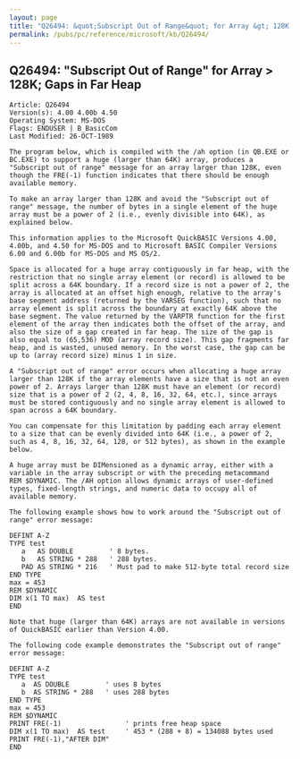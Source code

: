 ```yaml
---
layout: page
title: "Q26494: &quot;Subscript Out of Range&quot; for Array &gt; 128K; Gaps in Far Heap"
permalink: /pubs/pc/reference/microsoft/kb/Q26494/
---
```


## Q26494: &quot;Subscript Out of Range&quot; for Array &gt; 128K; Gaps in Far Heap

	Article: Q26494
	Version(s): 4.00 4.00b 4.50
	Operating System: MS-DOS
	Flags: ENDUSER | B_BasicCom
	Last Modified: 26-OCT-1989
	
	The program below, which is compiled with the /ah option (in QB.EXE or
	BC.EXE) to support a huge (larger than 64K) array, produces a
	"Subscript out of range" message for an array larger than 128K, even
	though the FRE(-1) function indicates that there should be enough
	available memory.
	
	To make an array larger than 128K and avoid the "Subscript out of
	range" message, the number of bytes in a single element of the huge
	array must be a power of 2 (i.e., evenly divisible into 64K), as
	explained below.
	
	This information applies to the Microsoft QuickBASIC Versions 4.00,
	4.00b, and 4.50 for MS-DOS and to Microsoft BASIC Compiler Versions
	6.00 and 6.00b for MS-DOS and MS OS/2.
	
	Space is allocated for a huge array contiguously in far heap, with the
	restriction that no single array element (or record) is allowed to be
	split across a 64K boundary. If a record size is not a power of 2, the
	array is allocated at an offset high enough, relative to the array's
	base segment address (returned by the VARSEG function), such that no
	array element is split across the boundary at exactly 64K above the
	base segment. The value returned by the VARPTR function for the first
	element of the array then indicates both the offset of the array, and
	also the size of a gap created in far heap. The size of the gap is
	also equal to (65,536) MOD (array record size). This gap fragments far
	heap, and is wasted, unused memory. In the worst case, the gap can be
	up to (array record size) minus 1 in size.
	
	A "Subscript out of range" error occurs when allocating a huge array
	larger than 128K if the array elements have a size that is not an even
	power of 2. Arrays larger than 128K must have an element (or record)
	size that is a power of 2 (2, 4, 8, 16, 32, 64, etc.), since arrays
	must be stored contiguously and no single array element is allowed to
	span across a 64K boundary.
	
	You can compensate for this limitation by padding each array element
	to a size that can be evenly divided into 64K (i.e., a power of 2,
	such as 4, 8, 16, 32, 64, 128, or 512 bytes), as shown in the example
	below.
	
	A huge array must be DIMensioned as a dynamic array, either with a
	variable in the array subscript or with the preceding metacommand
	REM $DYNAMIC. The /AH option allows dynamic arrays of user-defined
	types, fixed-length strings, and numeric data to occupy all of
	available memory.
	
	The following example shows how to work around the "Subscript out of
	range" error message:
	
	DEFINT A-Z
	TYPE test
	   a   AS DOUBLE         ' 8 bytes.
	   b   AS STRING * 288   ' 288 bytes.
	   PAD AS STRING * 216   ' Must pad to make 512-byte total record size
	END TYPE
	max = 453
	REM $DYNAMIC
	DIM x(1 TO max)  AS test
	END
	
	Note that huge (larger than 64K) arrays are not available in versions
	of QuickBASIC earlier than Version 4.00.
	
	The following code example demonstrates the "Subscript out of range"
	error message:
	
	DEFINT A-Z
	TYPE test
	   a  AS DOUBLE         ' uses 8 bytes
	   b  AS STRING * 288   ' uses 288 bytes
	END TYPE
	max = 453
	REM $DYNAMIC
	PRINT FRE(-1)                ' prints free heap space
	DIM x(1 TO max)  AS test     ' 453 * (288 + 8) = 134088 bytes used
	PRINT FRE(-1),"AFTER DIM"
	END
